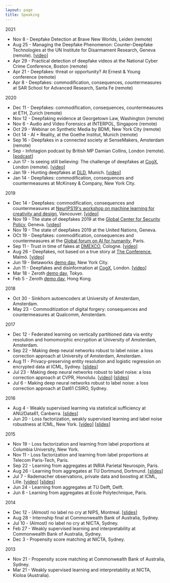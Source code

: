 ```yaml
---
layout: page
title: Speaking
---
```

2021
- Nov 8 - Deepfake Detection at Brave New Worlds, Leiden (remote)
- Aug 25 - Managing the Deepfake Phenomenon: Counter-Deepfake Technologies at the UN Institute for Disarmament Research, Geneva (remote). [[video](https://www.youtube.com/watch?v=jcaoexTzr2A&list=PLEQ2SvONl8gxxwmw-vmLF2eBWnQtHJrd3&index=5)]
- Apr 29 - Practical detection of deepfake videos at the National Cyber Crime Conference, Boston (remote)
- Apr 21 - Deepfakes: threat or opportunity? At Ernest & Young conference (remote)
- Apr 8 - Deepfakes: commodification, consequences, countermeasures at SAR School for Advanced Research, Santa Fe (remote)

2020
- Dec 11 - Deepfakes: commodification, consequences, countermeasures at ETH, Zurich (remote)
- Nov 12 - Deepfaking evidence at Georgetown Law, Washington (remote)
- Nov 6 - Audio and Video Forensics at INTERPOL, Singapore (remote)
- Oct 29 - Webinar on Synthetic Media by BDMI, New York City (remote)
- Oct 14 - AI + Reality, at the Goethe Institut, Munich (remote)
- Sep 16 - Deepfakes in a connected society at SenseMakers, Amsterdam (remote)
- Sep - Infotagion podcast by British MP Damian Collins, London (remote). [[podcast](https://infotagion.com/podcast/episode-33-nina-schick-and-giorgio-patrini/)]
- Jun 17 - Is seeing still believing: The challenge of deepfakes at [CogX](https://cogx.co), London (remote). [[video](https://www.youtube.com/watch?v=F04bZT9HJVc&feature=youtu.be)]
- Jan 19 - Hunting deepfakes at [DLD](https://dld-conference.com/), Munich. [[video](https://www.youtube.com/watch?v=ZHwPmx4ZrHI)]
- Jan 14 - Deepfakes: commodification, consequences and countermeasures at McKinsey & Company, New York City.

2019

- Dec 14 - Deepfakes: commodification, consequences and countermeasures at [NeurIPS19's workshop on machine learning for creativity and design](https://neurips2019creativity.github.io/), Vancouver. [[video](https://slideslive.com/38923633/deepfakes-commodification-consequences-and-countermeasures)]
- Nov 19 - The state of deepfakes 2019 at the [Global Center for Security Policy](https://www.gcsp.ch/events/security-and-ethical-implications-deepfakes), Geneva. [[video](https://www.youtube.com/watch?v=L0yui2pQkE8)]
- Nov 19 - The state of deepfakes 2019 at the United Nations, Geneva.
- OCt 19 - Deepfakes: commodification, consequences and countermeasures at the [Global forum on AI for humanity](https://gfaih.org/), Paris.
- Sep 11 - Trust in time of fakes at [DMEXCO](https://dmexco.com), Cologne. [[video](https://www.youtube.com/watch?v=IYm6ki1kzSM)]
- Aug 26 - Deepfakes, not based on a true story at [The Conference](https://2019.theconference.se/), Malmö. [[video](https://www.youtube.com/watch?v=EU3MvSSF5oo)]
- Jun 19 - Betaworks [demo day](https://render.betaworks.com/synthetic-camp-is-real-54d8ef4be370), New York City.
- Jun 11 - Deepfakes and disinformation at [CogX](https://cogx.co), London. [[video](https://www.youtube.com/watch?v=02RivHFBjR8)]
- Mar 18 - Zeroth [demo day](https://medium.com/@tak_lo/how-we-built-asias-largest-demo-day-in-japan-fe8736b93a71), Tokyo.
- Feb 5 - Zeroth [demo day](https://medium.com/@tak_lo/how-zeroth-built-the-best-demo-day-in-hong-kong-f572c4f716ca), Hong Kong.

2018

- Oct 30 - Sinkhorn autoencoders at University of Amsterdam, Amsterdam.
- May 23 - Commoditization of digital forgery: consequences and countermeasures at Qualcomm, Amsterdam.

2017

- Dec 12 - Federated learning on vertically partitioned data via entity resolution and homomorphic encryption at University of Amsterdam, Amsterdam.
- Sep 22 - Making deep neural networks robust to label noise: a loss correction approach at University of Amsterdam, Amsterdam.
- Aug 11 - Privacy-preserving entity resolution and logistic regression on encrypted data at ICML, Sydney.
[[slides]({{site.baseurl}}assets/slides/2017_ICML.pdf)]
- Jul 23 - Making deep neural networks robust to label noise: a loss correction approach at CVPR, Honolulu.
[[video](https://www.youtube.com/watch?v=RDTcV9Zx1C4)]
[[slides]({{site.baseurl}}assets/slides/2017_CVPR.pdf)]
- Jul 6 - Making deep neural networks robust to label noise: a loss correction approach at Dat61 CSIRO, Sydney.

2016

- Aug 4 - Weakly supervised learning via statistical sufficiency at ANU/Data61, Canberra.
  [[slides]({{site.baseurl}}assets/slides/phd_thesis.pdf)]
- Jun 20 - Loss factorization, weakly supervised learning and label noise robustness at ICML, New York.
[[video](http://techtalks.tv/talks/loss-factorization-weakly-supervised-learning-and-label-noise-robustness/62441/)]
[[slides]({{site.baseurl}}assets/slides/2016_ICML.pdf)]

2015

- Nov 19 - Loss factorization and learning from label proportions at Columbia University, New York.
- Nov 11 - Loss factorization and learning from label proportions at Telecom Paris-Tech, Paris.
- Sep 22 - Learning from aggregates at INRIA Parietal Neurospin, Paris.
- Aug 26 - Learning from aggregates at TU Dortmund, Dortmund. [[slides]({{site.baseurl}}assets/slides/2015_TU_Dortmund.pdf)]
- Jul 7 - Rademacher observations, private data and boosting at ICML, Lille. [[video](http://videolectures.net/icml2015_patrini_rademacher_observations/)]
[[slides]({{site.baseurl}}assets/slides/2015_ICML.pdf)]
- Jun 24 - Learning from aggregates at TU Delft, Delft.
- Jun 8 - Learning from aggregates at Ecole Polytechnique, Paris.

2014

- Dec 12 - (Almost) no label no cry at NIPS, Montreal.
[[slides]({{site.baseurl}}assets/slides/2014_NIPS.pdf)]
- Aug 28 - Internship final at Commonwealth Bank of Australia, Sydney.
- Jul 10 - (Almost) no label no cry at NICTA, Sydney.
- Feb 27 - Weakly supervised learning and interpretability at Commonwealth Bank of Australia, Sydney.
- Dec 3 - Propensity score matching at NICTA, Sydney.

2013

- Nov 21 - Propensity score matching at Commonwealth Bank of Australia, Sydney.
- Mar 21 - Weakly supervised learning and interpretability at NICTA, Kioloa (Australia).
